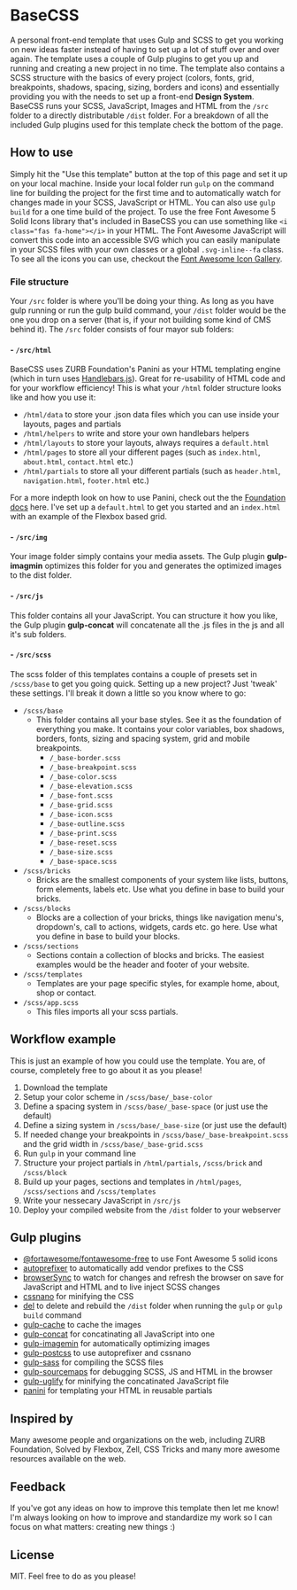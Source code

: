 # BaseCSS

A personal front-end template that uses Gulp and SCSS to get you working on new ideas faster instead of having to set up a lot of stuff over and over again. The template uses a couple of Gulp plugins to get you up and running and creating a new project in no time. The template also contains a SCSS structure with the basics of every project (colors, fonts, grid, breakpoints, shadows, spacing, sizing, borders and icons) and essentially providing you with the needs to set up a front-end **Design System**. BaseCSS runs your SCSS, JavaScript, Images and HTML from the `/src` folder to a directly distributable `/dist` folder. For a breakdown of all the included Gulp plugins used for this template check the bottom of the page.

## How to use

Simply hit the "Use this template" button at the top of this page and set it up on your local machine. Inside your local folder run `gulp` on the command line for building the project for the first time and to automatically watch for changes made in your SCSS, JavaScript or HTML. You can also use `gulp build` for a one time build of the project. To use the free Font Awesome 5 Solid Icons library that's included in BaseCSS you can use something like `<i class="fas fa-home"></i>` in your HTML. The Font Awesome JavaScript will convert this code into an accessible SVG which you can easily manipulate in your SCSS files with your own classes or a global `.svg-inline--fa` class. To see all the icons you can use, checkout the [Font Awesome Icon Gallery](https://fontawesome.com/icons?d=gallery).

### File structure

Your `/src` folder is where you'll be doing your thing. As long as you have gulp running or run the gulp build command, your `/dist` folder would be the one you drop on a server (that is, if your not building some kind of CMS behind it). The `/src` folder consists of four mayor sub folders:

#### - `/src/html`

BaseCSS uses ZURB Foundation's Panini as your HTML templating engine (which in turn uses [Handlebars.js](https://handlebarsjs.com/)). Great for re-usability of HTML code and for your workflow efficiency! This is what your `/html` folder structure looks like and how you use it:

* `/html/data` to store your .json data files which you can use inside your layouts, pages and partials
* `/html/helpers` to write and store your own handlebars helpers
* `/html/layouts` to store your layouts, always requires a `default.html`
* `/html/pages` to store all your different pages (such as `index.html`, `about.html`, `contact.html` etc.)
* `/html/partials` to store all your different partials (such as `header.html`, `navigation.html`, `footer.html` etc.)

For a more indepth look on how to use Panini, check out the the [Foundation docs](https://foundation.zurb.com/sites/docs/panini.html) here. I've set up a `default.html` to get you started and an `index.html` with an example of the Flexbox based grid.

#### - `/src/img`

Your image folder simply contains your media assets. The Gulp plugin **gulp-imagmin** optimizes this folder for you and generates the optimized images to the dist folder.

#### - `/src/js`

This folder contains all your JavaScript. You can structure it how you like, the Gulp plugin **gulp-concat** will concatenate all the .js files in the js and all it's sub folders.

#### - `/src/scss`

The scss folder of this templates contains a couple of presets set in `/scss/base` to get you going quick. Setting up a new project? Just 'tweak' these settings. I'll break it down a little so you know where to go:

* `/scss/base`
  * This folder contains all your base styles. See it as the foundation  of everything you make. It contains your color variables, box shadows, borders, fonts, sizing and spacing system, grid and mobile breakpoints.
    * `/_base-border.scss`
    * `/_base-breakpoint.scss`
    * `/_base-color.scss`
    * `/_base-elevation.scss`
    * `/_base-font.scss`
    * `/_base-grid.scss`
    * `/_base-icon.scss`
    * `/_base-outline.scss`
    * `/_base-print.scss`
    * `/_base-reset.scss`
    * `/_base-size.scss`
    * `/_base-space.scss`
* `/scss/bricks`
 	* Bricks are the smallest components of your system like lists, buttons, form elements, labels etc. Use what you define in base to build your bricks.
* `/scss/blocks`
 	* Blocks are a collection of your bricks, things like navigation menu's, dropdown's, call to actions, widgets, cards etc. go here. Use what you define in base to build your blocks.
* `/scss/sections`
  * Sections contain a collection of blocks and bricks. The easiest examples would be the header and footer of your website.
* `/scss/templates`
  * Templates are your page specific styles, for example home, about, shop or contact.
* `/scss/app.scss`
  * This files imports all your scss partials.

## Workflow example

This is just an example of how you could use the template. You are, of course, completely free to go about it as you please!

1. Download the template
2. Setup your color scheme in `/scss/base/_base-color`
3. Define a spacing system in `/scss/base/_base-space` (or just use the default)
4. Define a sizing system in `/scss/base/_base-size` (or just use the default)
5. If needed change your breakpoints in `/scss/base/_base-breakpoint.scss` and the grid width in `/scss/base/_base-grid.scss`
6. Run `gulp` in your command line
7. Structure your project partials in `/html/partials`, `/scss/brick` and `/scss/block`
8. Build up your pages, sections and templates in `/html/pages`, `/scss/sections` and `/scss/templates`
9. Write your nessecary JavaScript in `/src/js`
10. Deploy your compiled website from the `/dist` folder to your webserver

## Gulp plugins

* [@fortawesome/fontawesome-free](https://www.npmjs.com/package/@fortawesome/fontawesome-free) to use Font Awesome 5 solid icons
* [autoprefixer](https://www.npmjs.com/package/gulp-autoprefixer) to automatically add vendor prefixes to the CSS
* [browserSync](https://www.npmjs.com/package/browser-sync) to watch for changes and refresh the browser on save for JavaScript and HTML and to live inject SCSS changes
* [cssnano](https://www.npmjs.com/package/cssnano) for minifying the CSS
* [del](https://www.npmjs.com/package/del) to delete and rebuild the `/dist` folder when running the `gulp` or `gulp build` command
* [gulp-cache](https://www.npmjs.com/package/gulp-cache) to cache the images
* [gulp-concat](https://www.npmjs.com/package/gulp-concat) for concatinating all JavaScript into one
* [gulp-imagemin](https://www.npmjs.com/package/gulp-imagemin) for automatically optimizing images
* [gulp-postcss](https://www.npmjs.com/package/gulp-postcss) to use autoprefixer and cssnano
* [gulp-sass](https://www.npmjs.com/package/gulp-sass) for compiling the SCSS files
* [gulp-sourcemaps](https://www.npmjs.com/package/gulp-sourcemaps) for debugging SCSS, JS and HTML in the browser
* [gulp-uglify](https://www.npmjs.com/package/gulp-uglify) for minifying the concatinated JavaScript file
* [panini](https://www.npmjs.com/package/panini) for templating your HTML in reusable partials

## Inspired by

Many awesome people and organizations on the web, including ZURB Foundation, Solved by Flexbox, Zell, CSS Tricks and many more awesome resources available on the web.

## Feedback

If you've got any ideas on how to improve this template then let me know! I'm always looking on how to improve and standardize my work so I can focus on what matters: creating new things :)

## License

MIT. Feel free to do as you please!

